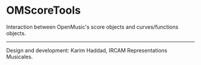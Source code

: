 # OMScoreTools

Interaction between OpenMusic's score objects and curves/functions objects.


---------------------

Design and development: Karim Haddad, IRCAM Representations Musicales.

